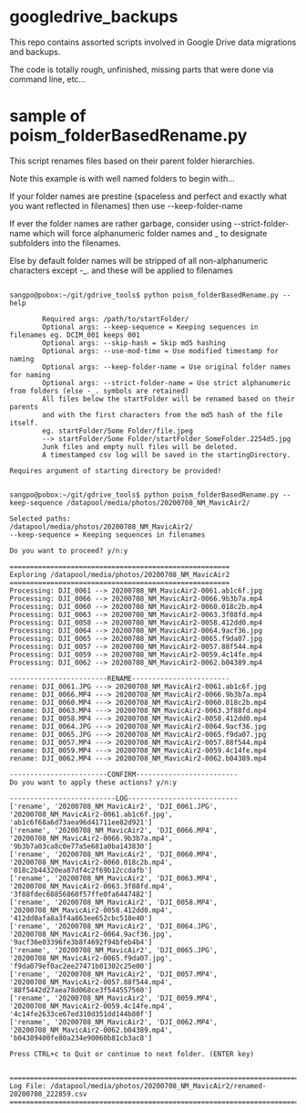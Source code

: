 # googledrive_backups

This repo contains assorted scripts involved in Google Drive data migrations and backups.

The code is totally rough, unfinished, missing parts that were done via command line, etc...


# sample of poism_folderBasedRename.py
This script renames files based on their parent folder hierarchies.

Note this example is with well named folders to begin with...

If your folder names are prestine (spaceless and perfect and exactly what you want reflected in filenames) then use --keep-folder-name

If ever the folder names are rather garbage, consider using --strict-folder-name which will force alphanumeric folder names and _ to designate subfolders into the filenames.

Else by default folder names will be stripped of all non-alphanumeric characters except -_. and these will be applied to filenames


```

sangpo@pobox:~/git/gdrive_tools$ python poism_folderBasedRename.py --help

        Required args: /path/to/startFolder/
        Optional args: --keep-sequence = Keeping sequences in filenames eg. DCIM_001 keeps 001
        Optional args: --skip-hash = Skip md5 hashing
        Optional args: --use-mod-time = Use modified timestamp for naming
        Optional args: --keep-folder-name = Use original folder names for naming
        Optional args: --strict-folder-name = Use strict alphanumeric from folders (else -_. symbols are retained)
        All files below the startFolder will be renamed based on their parents
        and with the first characters from the md5 hash of the file itself.
        eg. startFolder/Some Folder/file.jpeg
        --> startFolder/Some Folder/startFolder_SomeFolder.2254d5.jpg
        Junk files and empty null files will be deleted.
        A timestamped csv log will be saved in the startingDirectory.
        
Requires argument of starting directory be provided!


sangpo@pobox:~/git/gdrive_tools$ python poism_folderBasedRename.py --keep-sequence /datapool/media/photos/20200708_NM_MavicAir2/ 

Selected paths:
/datapool/media/photos/20200708_NM_MavicAir2/ 
--keep-sequence = Keeping sequences in filenames

Do you want to proceed? y/n:y 

======================================================
Exploring /datapool/media/photos/20200708_NM_MavicAir2
======================================================
Processing: DJI_0061 --> 20200708_NM_MavicAir2-0061.ab1c6f.jpg
Processing: DJI_0066 --> 20200708_NM_MavicAir2-0066.9b3b7a.mp4
Processing: DJI_0060 --> 20200708_NM_MavicAir2-0060.018c2b.mp4
Processing: DJI_0063 --> 20200708_NM_MavicAir2-0063.3f88fd.mp4
Processing: DJI_0058 --> 20200708_NM_MavicAir2-0058.412dd0.mp4
Processing: DJI_0064 --> 20200708_NM_MavicAir2-0064.9acf36.jpg
Processing: DJI_0065 --> 20200708_NM_MavicAir2-0065.f9da07.jpg
Processing: DJI_0057 --> 20200708_NM_MavicAir2-0057.88f544.mp4
Processing: DJI_0059 --> 20200708_NM_MavicAir2-0059.4c14fe.mp4
Processing: DJI_0062 --> 20200708_NM_MavicAir2-0062.b04389.mp4

------------------------RENAME------------------------
rename: DJI_0061.JPG ---> 20200708_NM_MavicAir2-0061.ab1c6f.jpg
rename: DJI_0066.MP4 ---> 20200708_NM_MavicAir2-0066.9b3b7a.mp4
rename: DJI_0060.MP4 ---> 20200708_NM_MavicAir2-0060.018c2b.mp4
rename: DJI_0063.MP4 ---> 20200708_NM_MavicAir2-0063.3f88fd.mp4
rename: DJI_0058.MP4 ---> 20200708_NM_MavicAir2-0058.412dd0.mp4
rename: DJI_0064.JPG ---> 20200708_NM_MavicAir2-0064.9acf36.jpg
rename: DJI_0065.JPG ---> 20200708_NM_MavicAir2-0065.f9da07.jpg
rename: DJI_0057.MP4 ---> 20200708_NM_MavicAir2-0057.88f544.mp4
rename: DJI_0059.MP4 ---> 20200708_NM_MavicAir2-0059.4c14fe.mp4
rename: DJI_0062.MP4 ---> 20200708_NM_MavicAir2-0062.b04389.mp4

------------------------CONFIRM-------------------------
Do you want to apply these actions? y/n:y

--------------------------LOG---------------------------
['rename', '20200708_NM_MavicAir2', 'DJI_0061.JPG', '20200708_NM_MavicAir2-0061.ab1c6f.jpg', 'ab1c6f68a6d73aea96d41711ee82d921']
['rename', '20200708_NM_MavicAir2', 'DJI_0066.MP4', '20200708_NM_MavicAir2-0066.9b3b7a.mp4', '9b3b7a03ca8c0e77a5e681a0ba143830']
['rename', '20200708_NM_MavicAir2', 'DJI_0060.MP4', '20200708_NM_MavicAir2-0060.018c2b.mp4', '018c2b44320ea87df4c2f69b12ccdafb']
['rename', '20200708_NM_MavicAir2', 'DJI_0063.MP4', '20200708_NM_MavicAir2-0063.3f88fd.mp4', '3f88fdec68856860f57ffe0fa6447482']
['rename', '20200708_NM_MavicAir2', 'DJI_0058.MP4', '20200708_NM_MavicAir2-0058.412dd0.mp4', '412dd0afa8a3f4a863ee652cbc518e40']
['rename', '20200708_NM_MavicAir2', 'DJI_0064.JPG', '20200708_NM_MavicAir2-0064.9acf36.jpg', '9acf36e03396fe3b8f4692f94bfeb4b4']
['rename', '20200708_NM_MavicAir2', 'DJI_0065.JPG', '20200708_NM_MavicAir2-0065.f9da07.jpg', 'f9da079ef0ac2ee27471b01302c25e00']
['rename', '20200708_NM_MavicAir2', 'DJI_0057.MP4', '20200708_NM_MavicAir2-0057.88f544.mp4', '88f5442d27aea78d068ce3f544557560']
['rename', '20200708_NM_MavicAir2', 'DJI_0059.MP4', '20200708_NM_MavicAir2-0059.4c14fe.mp4', '4c14fe2633ce67ed310d351dd144b80f']
['rename', '20200708_NM_MavicAir2', 'DJI_0062.MP4', '20200708_NM_MavicAir2-0062.b04389.mp4', 'b04389400fe80a234e90060b81cb3ac8']

Press CTRL+c to Quit or continue to next folder. (ENTER key) 


==================================================================================
Log File: /datapool/media/photos/20200708_NM_MavicAir2/renamed-20200708_222859.csv
==================================================================================

```
